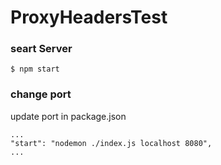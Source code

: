 # ProxyHeadersTest

### seart Server
```
$ npm start
```

### change port
update port in package.json
```
...
"start": "nodemon ./index.js localhost 8080",
...
```
